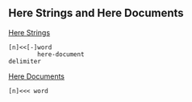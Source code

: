## Here Strings and Here Documents

[Here Strings](https://www.gnu.org/software/bash/manual/bashref.html#Here-Strings)

```
[n]<<[-]word
        here-document
delimiter
```

[Here Documents](https://www.gnu.org/software/bash/manual/bashref.html#Here-Documents)

`[n]<<< word`
